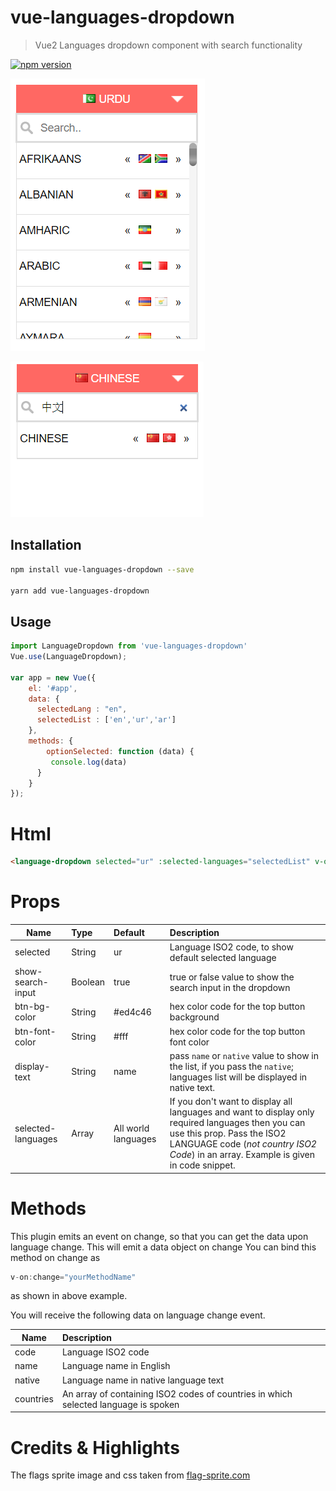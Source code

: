 # vue-languages-dropdown

> Vue2 Languages dropdown component with search functionality

[![npm version](https://badge.fury.io/js/vue-languages-dropdown.svg)](https://badge.fury.io/js/vue-languages-dropdown)

![alt text](https://raw.githubusercontent.com/maliknoorhassan/vue-languages-dropdown/master/src/assets/images/sample-screenshot-1.png "World Languages Dropdown")

![alt text](https://raw.githubusercontent.com/maliknoorhassan/vue-languages-dropdown/master/src/assets/images/sample-screenshot-2.png "World Languages Dropdown")

## Installation

```bash
npm install vue-languages-dropdown --save

yarn add vue-languages-dropdown
```

## Usage
```javascript
import LanguageDropdown from 'vue-languages-dropdown'
Vue.use(LanguageDropdown);

var app = new Vue({
    el: '#app',
    data: {
      selectedLang : "en",
      selectedList : ['en','ur','ar']
    },
    methods: {
    	optionSelected: function (data) {        
         console.log(data)
      }
    }
});
```

# Html
```html
<language-dropdown selected="ur" :selected-languages="selectedList" v-on:change="optionSelected"></language-dropdown>
```

# Props
| Name | Type | Default | Description
|-----|:----------|:------|:----------
| selected          | String  | ur | Language ISO2 code, to show default selected language 
| show-search-input | Boolean | true | true or false value to show the search input in the dropdown 
| btn-bg-color      | String  | #ed4c46 | hex color code for the top button background
| btn-font-color    | String  | #fff | hex color code for the top button font color
| display-text      | String  | name | pass `name` or `native` value to show in the list, if you pass the `native`; languages list will be displayed in native text.
| selected-languages | Array | All world languages | If you don't want to display all languages and want to display only required languages then you can use this prop. Pass the ISO2 LANGUAGE code (*not country ISO2 Code*) in an array. Example is given in code snippet.

# Methods

This plugin emits an event on change, so that you can get the data upon language change. This will emit a data object on change
You can bind this method on change as
```javascript
v-on:change="yourMethodName"
```
as shown in above example.

You will receive the following data on language change event.

| Name |  Description
|-----|:----------
| code | Language ISO2 code
| name | Language name in English
| native | Language name in native language text
| countries | An array of containing ISO2 codes of countries in which selected language is spoken 


# Credits & Highlights

The flags sprite image and css taken from
[flag-sprite.com](https://www.flag-sprites.com/)